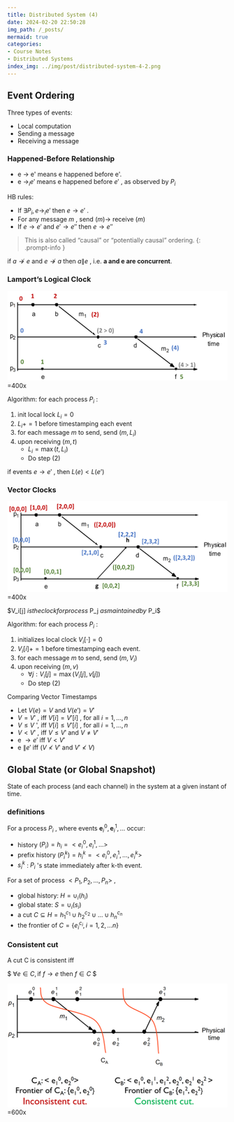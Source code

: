 ```yaml
---
title: Distributed System (4)
date: 2024-02-20 22:50:28
img_path: /_posts/
mermaid: true
categories:
- Course Notes
- Distributed Systems
index_img: ../img/post/distributed-system-4-2.png
---
```


## Event Ordering

Three types of events:

- Local computation
- Sending a message
- Receiving a message

### Happened-Before Relationship

- e $\rightarrow$ e' means e happened before e'.
- e $\rightarrow_i e'$ means e happened before $e'$ , as observed by $P_{i}$ 

HB rules:

- If $\exists P_{i}, e \rightarrow_{i} e'$ then $e \rightarrow e'$ .
- For any message $m$ , send $(m) \rightarrow$ receive $(m)$ 
- If $e \rightarrow e'$ and $e' \rightarrow e''$ then $e \rightarrow e''$ 

> This is also called “causal” or “potentially causal” ordering.
{: .prompt-info }

if $a \nrightarrow e$ and $e \nrightarrow a$ then $a \| e$ , i.e. **a and e are concurrent**.

### Lamport’s Logical Clock

![](../img/post/distributed-system-4.png)=400x

Algorithm: for each process $P_i$ :

1. init local lock $L_i = 0$ 
2. $L_i += 1$ before timestamping each event
3. for each message $m$ to send, send $(m,L_i)$ 
4. upon receiving $(m,t)$ 
   - $L_i = \max(t, L_i)$ 
   - Do step (2)

if events $e \to e'$ , then $L(e) < L(e’)$ 

### Vector Clocks

![](../img/post/distributed-system-4-1.png)=400x

$V_i[j] $is the clock for process$ P_j $as maintained by$ P_i$

Algorithm: for each process $P_i$ :

1. initializes local clock $V_i[\cdot] = 0$ 
2. $V_i[i] += 1$ before timestamping each event.
3. for each message $m$ to send, send $(m, V_i)$ 
4. upon receiving $(m, v)$ 
   - $\forall j : V_i[j] = \max(V_i[j], v[j])$ 
   - Do step (2)

Comparing Vector Timestamps

- Let $V(e)=V$ and $V\left(e'\right)=V'$ 
- $V=V'$ , iff $V[i]=V'[i]$ , for all $i=1, \ldots, n$ 
- $V \leq V$ ', iff $V[i] \leq V'[i]$ , for all $i=1, \ldots, n$ 
- $V<V'$ , iff $V \leq V'$ and $V \neq V'$ 
- e $\rightarrow e'$ iff $V<V'$ 
- e $\| e'$ iff $\left(V \nless V'\right.$ and $\left.V' \nless V\right)$ 

## Global State (or Global Snapshot)

State of each process (and each channel) in the system at a
given instant of time.

### definitions

For a process $P_{i}$ ,
where events $\mathbf{e}_i^0, \mathbf{e}_i^1, \ldots$ occur:

- history $(P_i) = h_i = <e_i^0, e_i^1, \ldots>$ 
- prefix history $(P_i^k) = h_i^k = <e_i^0, e_i^1, \ldots, e_i^k>$ 
- $s_i^k$ : $P_i$ 's state immediately after k-th event.

For a set of process $<P_1, P_2, \ldots, P_n>$ ,

- global history: $H=\cup_i\left(h_i\right)$ 
- global state: $S=\cup_i\left(s_i\right)$ 
- a cut $C \subseteq H=h_1^{c_1} \cup h_2^{c_2} \cup \ldots \cup h_n^{c_n}$ 
- the frontier of $C=\{e_i^{c_i}, i=1,2, \ldots n\}$ 

### Consistent cut

A cut C is consistent iff

$ $\forall e \in  C,  \text{if } f\to e \text{ then } f \in C$ $

![](../img/post/distributed-system-4-2.png)=600x